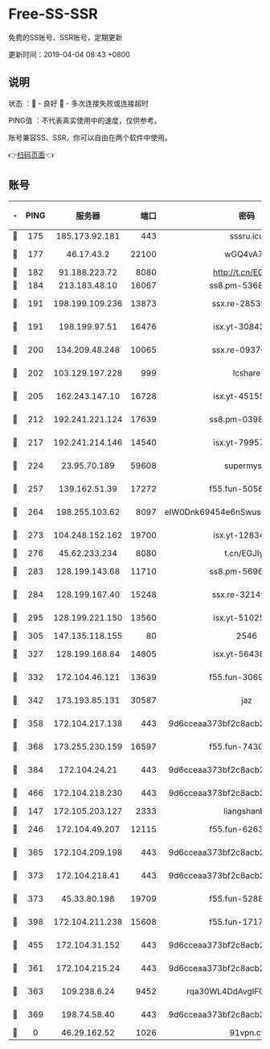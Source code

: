 # Free-SS-SSR

免费的SS账号、SSR账号，定期更新

更新时间：2019-04-04 08:43 +0800

## 说明

状态     ：🙂 - 良好 🙁 - 多次连接失败或连接超时

PING值   ：不代表真实使用中的速度，仅供参考。

账号兼容SS、SSR，你可以自由在两个软件中使用。

👉[扫码页面](https://liesauer.github.io/Free-SS-SSR/)👈

## 账号

|-|PING|服务器|端口|密码|加密方式|区域|
|:----:|:----:|:-----:|-----:|:----:|:----:|:----:|
|🙂|175|185.173.92.181|443|sssru.icu|rc4-md5|RU|
|🙂|177|46.17.43.2|22100|wGQ4vA7D|aes-256-gcm|RU|
|🙂|182|91.188.223.72|8080|http://t.cn/EGJIyrl|rc4-md5|RU|
|🙂|184|213.183.48.10|16067|ss8.pm-53686627|rc4-md5|RU|
|🙂|191|198.199.109.236|13873|ssx.re-28539881|aes-256-cfb|US|
|🙂|191|198.199.97.51|16476|isx.yt-30842013|aes-256-cfb|US|
|🙂|200|134.209.48.248|10065|ssx.re-09376526|aes-256-cfb|US|
|🙂|202|103.129.197.228|999|lcshare|aes-256-cfb|US|
|🙂|205|162.243.147.10|16728|isx.yt-45155519|aes-256-cfb|US|
|🙂|212|192.241.221.124|17639|ss8.pm-03987287|aes-256-cfb|US|
|🙂|217|192.241.214.146|14540|isx.yt-79957459|aes-256-cfb|US|
|🙂|224|23.95.70.189|59608|supermyssr|chacha20-ietf|US|
|🙂|257|139.162.51.39|17272|f55.fun-50565009|aes-256-cfb|SG|
|🙂|264|198.255.103.62|8097|eIW0Dnk69454e6nSwuspv9DmS201tQ0D|aes-256-cfb|US|
|🙂|273|104.248.152.162|19700|isx.yt-12834534|aes-256-cfb|SG|
|🙂|276|45.62.233.234|8080|t.cn/EGJIyrl|rc4-md5|CA|
|🙂|283|128.199.143.68|11710|ss8.pm-56960881|aes-256-cfb|SG|
|🙂|284|128.199.167.40|15248|ssx.re-32149746|aes-256-cfb|SG|
|🙂|295|128.199.221.150|13560|isx.yt-51025089|aes-256-cfb|SG|
|🙂|305|147.135.118.155|80|2546|chacha20|US|
|🙂|327|128.199.168.84|14805|isx.yt-56438950|aes-256-cfb|SG|
|🙂|332|172.104.46.121|13639|f55.fun-30697480|aes-256-cfb|SG|
|🙂|342|173.193.85.131|30587|jaz|aes-256-cfb|US|
|🙂|358|172.104.217.138|443|9d6cceaa373bf2c8acb22e60b6a58be6|aes-256-cfb|US|
|🙂|368|173.255.230.159|16597|f55.fun-74305924|aes-256-cfb|US|
|🙂|384|172.104.24.21|443|9d6cceaa373bf2c8acb22e60b6a58be6|aes-256-cfb|US|
|🙂|466|172.104.218.230|443|9d6cceaa373bf2c8acb22e60b6a58be6|aes-256-cfb|US|
|🙂|147|172.105.203.127|2333|liangshanbo|chacha20|JP|
|🙂|246|172.104.49.207|12115|f55.fun-62631366|aes-256-cfb|SG|
|🙂|365|172.104.209.198|443|9d6cceaa373bf2c8acb22e60b6a58be6|aes-256-cfb|US|
|🙂|373|172.104.218.41|443|9d6cceaa373bf2c8acb22e60b6a58be6|aes-256-cfb|US|
|🙂|373|45.33.80.198|19709|f55.fun-52889457|aes-256-cfb|US|
|🙂|398|172.104.211.238|15608|f55.fun-17178524|aes-256-cfb|US|
|🙂|455|172.104.31.152|443|9d6cceaa373bf2c8acb22e60b6a58be6|aes-256-cfb|US|
|🙁|361|172.104.215.24|443|9d6cceaa373bf2c8acb22e60b6a58be6|aes-256-cfb|US|
|🙁|363|109.238.6.24|9452|rqa30WL4DdAvgIFG6Fs3znzTa|aes-256-cfb|FR|
|🙁|369|198.74.58.40|443|9d6cceaa373bf2c8acb22e60b6a58be6|aes-256-cfb|US|
|🙁|0|46.29.162.52|1026|91vpn.cf|rc4-md5|RU|
